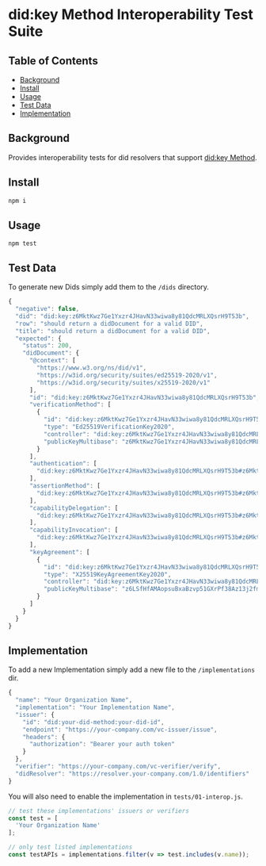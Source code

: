 # did:key Method Interoperability Test Suite

## Table of Contents

- [Background](#background)
- [Install](#install)
- [Usage](#usage)
- [Test Data](#test-data)
- [Implementation](#implementation)


## Background

Provides interoperability tests for did resolvers that support [did:key Method](https://w3c-ccg.github.io/did-method-key/).

## Install

```js
npm i
```

## Usage

```
npm test
```

## Test Data

To generate new Dids simply add them to the `/dids` directory.

```js
{
  "negative": false,
  "did": "did:key:z6MktKwz7Ge1Yxzr4JHavN33wiwa8y81QdcMRLXQsrH9T53b",
  "row": "should return a didDocument for a valid DID",
  "title": "should return a didDocument for a valid DID",
  "expected": {
    "status": 200,
    "didDocument": {
      "@context": [
        "https://www.w3.org/ns/did/v1",
        "https://w3id.org/security/suites/ed25519-2020/v1",
        "https://w3id.org/security/suites/x25519-2020/v1"
      ],
      "id": "did:key:z6MktKwz7Ge1Yxzr4JHavN33wiwa8y81QdcMRLXQsrH9T53b",
      "verificationMethod": [
        {
          "id": "did:key:z6MktKwz7Ge1Yxzr4JHavN33wiwa8y81QdcMRLXQsrH9T53b#z6MktKwz7Ge1Yxzr4JHavN33wiwa8y81QdcMRLXQsrH9T53b",
          "type": "Ed25519VerificationKey2020",
          "controller": "did:key:z6MktKwz7Ge1Yxzr4JHavN33wiwa8y81QdcMRLXQsrH9T53b",
          "publicKeyMultibase": "z6MktKwz7Ge1Yxzr4JHavN33wiwa8y81QdcMRLXQsrH9T53b"
        }
      ],
      "authentication": [
        "did:key:z6MktKwz7Ge1Yxzr4JHavN33wiwa8y81QdcMRLXQsrH9T53b#z6MktKwz7Ge1Yxzr4JHavN33wiwa8y81QdcMRLXQsrH9T53b"
      ],
      "assertionMethod": [
        "did:key:z6MktKwz7Ge1Yxzr4JHavN33wiwa8y81QdcMRLXQsrH9T53b#z6MktKwz7Ge1Yxzr4JHavN33wiwa8y81QdcMRLXQsrH9T53b"
      ],
      "capabilityDelegation": [
        "did:key:z6MktKwz7Ge1Yxzr4JHavN33wiwa8y81QdcMRLXQsrH9T53b#z6MktKwz7Ge1Yxzr4JHavN33wiwa8y81QdcMRLXQsrH9T53b"
      ],
      "capabilityInvocation": [
        "did:key:z6MktKwz7Ge1Yxzr4JHavN33wiwa8y81QdcMRLXQsrH9T53b#z6MktKwz7Ge1Yxzr4JHavN33wiwa8y81QdcMRLXQsrH9T53b"
      ],
      "keyAgreement": [
        {
          "id": "did:key:z6MktKwz7Ge1Yxzr4JHavN33wiwa8y81QdcMRLXQsrH9T53b#z6LSfHfAMAopsuBxaBzvp51GXrPf38Az13j2fmwqadbwwrzJ",
          "type": "X25519KeyAgreementKey2020",
          "controller": "did:key:z6MktKwz7Ge1Yxzr4JHavN33wiwa8y81QdcMRLXQsrH9T53b",
          "publicKeyMultibase": "z6LSfHfAMAopsuBxaBzvp51GXrPf38Az13j2fmwqadbwwrzJ"
        }
      ]
    }
  }
}
```


## Implementation

To add a new Implementation simply add a new file to the `/implementations` dir.

```js
{
  "name": "Your Organization Name",
  "implementation": "Your Implementation Name",
  "issuer": {
    "id": "did:your-did-method:your-did-id",
    "endpoint": "https://your-company.com/vc-issuer/issue",
    "headers": {
      "authorization": "Bearer your auth token"
    }
  },
  "verifier": "https://your-company.com/vc-verifier/verify",
  "didResolver": "https://resolver.your-company.com/1.0/identifiers"
}
```

You will also need to enable the implementation in `tests/01-interop.js`.

```js
// test these implementations' issuers or verifiers
const test = [
  'Your Organization Name'
];

// only test listed implementations
const testAPIs = implementations.filter(v => test.includes(v.name));
```

